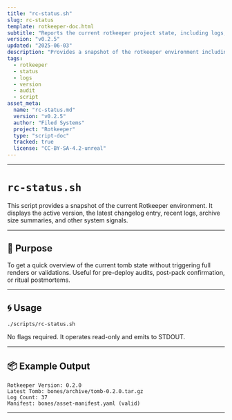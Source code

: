 ```yaml
---
title: "rc-status.sh"
slug: rc-status
template: rotkeeper-doc.html
subtitle: "Reports the current rotkeeper project state, including logs, active version, and tomb status."
version: "v0.2.5"
updated: "2025-06-03"
description: "Provides a snapshot of the rotkeeper environment including changelog info, log count, manifest state, and current archive status."
tags:
  - rotkeeper
  - status
  - logs
  - version
  - audit
  - script
asset_meta:
  name: "rc-status.md"
  version: "v0.2.5"
  author: "Filed Systems"
  project: "Rotkeeper"
  type: "script-doc"
  tracked: true
  license: "CC-BY-SA-4.2-unreal"
---
```

---

# `rc-status.sh`

This script provides a snapshot of the current Rotkeeper environment. It displays the active version, the latest changelog entry, recent logs, archive size summaries, and other system signals.

---

## 🧠 Purpose

To get a quick overview of the current tomb state without triggering full renders or validations. Useful for pre-deploy audits, post-pack confirmation, or ritual postmortems.

---

## 🌀 Usage

```bash
./scripts/rc-status.sh
```

No flags required. It operates read-only and emits to STDOUT.

---

## 📦 Example Output

```
Rotkeeper Version: 0.2.0
Latest Tomb: bones/archive/tomb-0.2.0.tar.gz
Log Count: 37
Manifest: bones/asset-manifest.yaml (valid)
```

---



<!-- 🎴 Limerick 1:
To query the bones with a glance so wise,
rc-status lets no secret disguise.
It shows you the state,
Before it’s too late,
And warns of decays in disguise.
-->

<!-- 🎴 Limerick 2:
In the hush of the script’s midnight tune,
status reveals what lurks in the tomb.
With version in line,
And logs all in time,
It guides your next ritual by noon.
-->
